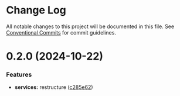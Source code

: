 # Change Log

All notable changes to this project will be documented in this file.
See [Conventional Commits](https://conventionalcommits.org) for commit guidelines.

# 0.2.0 (2024-10-22)

### Features

-   **services:** restructure ([c285e62](https://github.com/paulAlexSerban/wbk--mern-playground/commit/c285e628ac7b640826e1614161950878d877302c))
